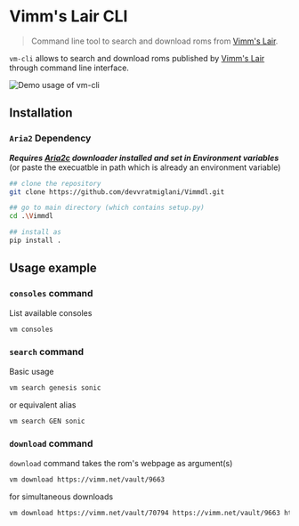 # Vimm's Lair CLI
> Command line tool to search and download roms from [Vimm's Lair](https://vimm.net/).

`vm-cli` allows to search and download roms published by [Vimm's Lair](https://vimm.net/) through command line interface.

![Demo usage of vm-cli](https://raw.githubusercontent.com/devvratmiglani/Vimmdl/main/vmshowff10.gif)


## Installation

### `Aria2` Dependency
_**Requires [Aria2c](https://github.com/aria2/aria2/releases/tag/release-1.37.0) downloader installed and set in Environment variables**_ 
(or paste the execuatble in path which is already an environment variable)


```sh
## clone the repository
git clone https://github.com/devvratmiglani/Vimmdl.git

## go to main directory (which contains setup.py)
cd .\Vimmdl

## install as
pip install .

```

## Usage example

### `consoles` command

List available consoles

```sh
vm consoles
```

### `search` command

Basic usage
```sh
vm search genesis sonic
```
or equivalent alias

```sh
vm search GEN sonic
```
### `download` command

`download` command takes the rom's webpage as argument(s)
```sh
vm download https://vimm.net/vault/9663
```
for simultaneous downloads
```sh
vm download https://vimm.net/vault/70794 https://vimm.net/vault/9663 https://vimm.net/vault/68873
```